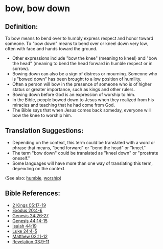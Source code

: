 # bow, bow down #

## Definition: ##

To bow means to bend over to humbly express respect and honor toward someone. To "bow down" means to bend over or kneel down very low, often with face and hands toward the ground.

* Other expressions include "bow the knee" (meaning to kneel) and "bow the head" (meaning to bend the head forward in humble respect or in sorrow).
* Bowing down can also be a sign of distress or mourning. Someone who is "bowed down" has been brought to a low position of humility.
* Often a person will bow in the presence of someone who is of higher status or greater importance, such as kings and other rulers.
* Bowing down before God is an expression of worship to him.
* In the Bible, people bowed down to Jesus when they realized from his miracles and teaching that he had come from God.
* The Bible says that when Jesus comes back someday, everyone will bow the knee to worship him.

## Translation Suggestions: ##

* Depending on the context, this term could be translated with a word or phrase that means, "bend forward" or "bend the head" or "kneel."
* The term "bow down" could be translated as "kneel down" or "prostrate oneself."
* Some languages will have more than one way of translating this term, depending on the context.

(See also: [humble](../other/humble.md), [worship](../kt/worship.md))

## Bible References: ##

* [2 Kings 05:17-19](https://door43.org/en/bible/notes/2ki/05/17)
* [Exodus 20:4-6](https://door43.org/en/bible/notes/exo/20/04)
* [Genesis 24:26-27](https://door43.org/en/bible/notes/gen/24/26)
* [Genesis 44:14-15](https://door43.org/en/bible/notes/gen/44/14)
* [Isaiah 44:19](https://door43.org/en/bible/notes/isa/44/19)
* [Luke 24:4-5](https://door43.org/en/bible/notes/luk/24/04)
* [Matthew 02:11-12](https://door43.org/en/bible/notes/mat/02/11)
* [Revelation 03:9-11](https://door43.org/en/bible/notes/rev/03/09)

